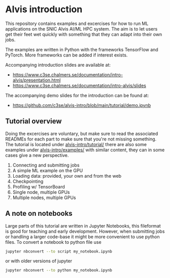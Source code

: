 # Alvis introduction
This repository contains examples and excercises for how to run ML applications on the
SNIC Alvis AI/ML HPC system. The aim is to let users get their feet wet
quickly with something that they can adapt into their own jobs.

The examples are written in Python with the frameworks TensorFlow and PyTorch. More
frameworks can be added if interest exists.

Accompanying introduction slides are available at:
 * <https://www.c3se.chalmers.se/documentation/intro-alvis/presentation.html>
 * <https://www.c3se.chalmers.se/documentation/intro-alvis/slides>

The accompanying demo slides for the introduction can be found at: 
 * <https://github.com/c3se/alvis-intro/blob/main/tutorial/demo.ipynb>

## Tutorial overview
Doing the excercises are voluntary, but make sure to read the associated READMEs
for each part to make sure that you're not missing something. The tutorial is
located under
[alvis-intro/tutorial/](https://github.com/c3se/alvis-intro/tree/main/tutorial)
there are also some examples under
[alvis-intro/examples/](https://github.com/c3se/alvis-intro/tree/main/examples)
with similar content, they can in some cases give a new perspective.

1. Connecting and submitting jobs
2. A simple ML example on the GPU
3. Loading data: provided, your own and from the web
4. Checkpointing
5. Profiling w/ TensorBoard
6. Single node, multiple GPUs
7. Multiple nodes, multiple GPUs

## A note on notebooks
Large parts of this tutorial are written in Jupyter Notebooks, this fileformat
is good for teaching and early development. However, when submitting jobs or
handling a larger code-base it might be more convenient to use python files. To
convert a notebook to python file use
```bash
jupyter nbconvert --to script my_notebook.ipynb
```
or with older versions of jupyter
```bash
jupyter nbconvert --to python my_notebook.ipynb
```
